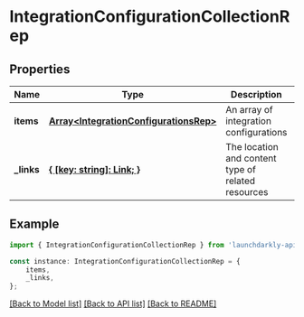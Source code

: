 # IntegrationConfigurationCollectionRep


## Properties

Name | Type | Description | Notes
------------ | ------------- | ------------- | -------------
**items** | [**Array&lt;IntegrationConfigurationsRep&gt;**](IntegrationConfigurationsRep.md) | An array of integration configurations | [default to undefined]
**_links** | [**{ [key: string]: Link; }**](Link.md) | The location and content type of related resources | [default to undefined]

## Example

```typescript
import { IntegrationConfigurationCollectionRep } from 'launchdarkly-api-typescript';

const instance: IntegrationConfigurationCollectionRep = {
    items,
    _links,
};
```

[[Back to Model list]](../README.md#documentation-for-models) [[Back to API list]](../README.md#documentation-for-api-endpoints) [[Back to README]](../README.md)
